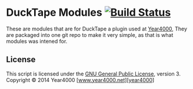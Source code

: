 DuckTape Modules [![Build Status](https://magnum.travis-ci.com/ewized/Modules.svg?token=zmUpkLZqvMbrRfbszTjK)](https://magnum.travis-ci.com/ewized/Modules)
======
These are modules that are for DuckTape a plugin used at [Year4000], They are
packaged into one git repo to make it very simple, as that is what modules
was intened for.

License
------
This script is licensed under the [GNU General Public License][license], version 3.
Copyright &copy; 2014 Year4000 [www.year4000.net][year4000]

[license]: https://www.gnu.org/copyleft/gpl.html
[year4000]: https://www.year4000.net/
